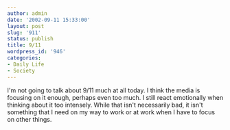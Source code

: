 ```yaml
---
author: admin
date: '2002-09-11 15:33:00'
layout: post
slug: '911'
status: publish
title: 9/11
wordpress_id: '946'
categories:
- Daily Life
- Society
---
```

I'm not going to talk about 9/11 much at all today. I think the media is focusing on it enough, perhaps even too much. I still react emotionally when thinking about it too intensely. While that isn't necessarily bad, it isn't something that I need on my way to work or at work when I have to focus on other things.
